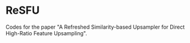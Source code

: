# ReSFU

Codes for the paper "A Refreshed Similarity-based Upsampler for Direct High-Ratio Feature Upsampling".
